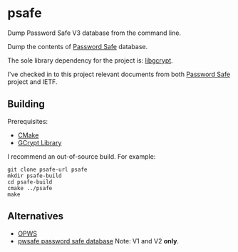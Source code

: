 psafe
=====

Dump Password Safe V3 database from the command line.

Dump the contents of [Password Safe][passwordsafe] database.

The sole library dependency for the project is:
[libgcrypt](http://www.gnu.org/software/libgcrypt/).

I've checked in to this project relevant documents from both
[Password Safe][passwordsafe] project and IETF.

Building
--------

Prerequisites:

 * [CMake][cmake]
 * [GCrypt Library][libgcrypt]

I recommend an out-of-source build. For example:

    git clone psafe-url psafe
    mkdir psafe-build
    cd psafe-build
    cmake ../psafe
    make

Alternatives
------------

* [OPWS](http://www.panix.com/~mbac/opws.md)
* [pwsafe password safe database](http://nsd.dyndns.org/pwsafe/) Note:
  V1 and V2 **only**.

[passwordsafe]: http://pwsafe.org/
[cmake]: http://www.cmake.org/
[libgcrypt]: http://www.gnu.org/software/libgcrypt/
